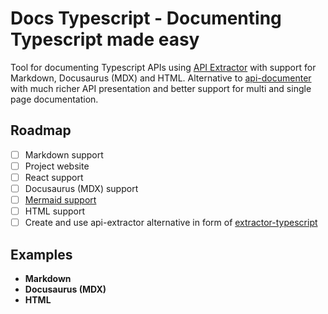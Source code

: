 # Docs Typescript - Documenting Typescript made easy

Tool for documenting Typescript APIs using [API Extractor](https://api-extractor.com/pages/overview/intro/) with support for Markdown, Docusaurus (MDX) and HTML.
Alternative to [api-documenter](https://www.npmjs.com/package/@microsoft/api-documenter) with much richer API presentation and better support for multi and single page documentation.

## Roadmap

- [ ] Markdown support
- [ ] Project website
- [ ] React support
- [ ] Docusaurus (MDX) support
- [ ] [Mermaid support](https://mermaid.js.org)
- [ ] HTML support
- [ ] Create and use api-extractor alternative in form of [extractor-typescript](https://github.com/michalfedyna/extractor-typescript)

## Examples

- **Markdown**
- **Docusaurus (MDX)**
- **HTML**
